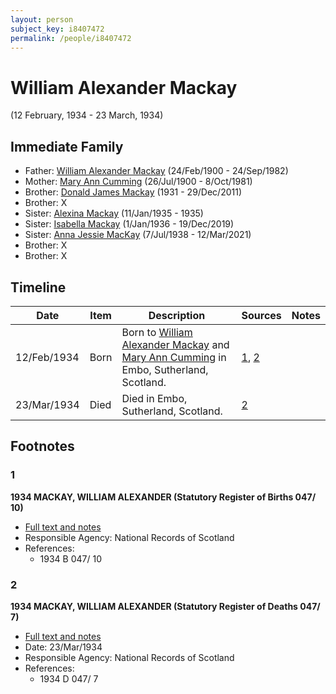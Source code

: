 ```yaml
---
layout: person
subject_key: i8407472
permalink: /people/i8407472
---
```


# William Alexander Mackay
(12 February, 1934 - 23 March, 1934)

## Immediate Family

* Father: [William Alexander Mackay](./@9383584@-william-alexander-mackay-b1900-2-24-d1982-9-24.md) (24/Feb/1900 - 24/Sep/1982)
* Mother: [Mary Ann Cumming](./@48241984@-mary-ann-cumming-b1900-7-26-d1981-10-8.md) (26/Jul/1900 - 8/Oct/1981)
* Brother: [Donald James Mackay](./@43065376@-donald-james-mackay-b1931-d2011-12-29.md) (1931 - 29/Dec/2011)
* Brother: X
* Sister: [Alexina Mackay](./@75066880@-alexina-mackay-b1935-1-11-d1935.md) (11/Jan/1935 - 1935)
* Sister: [Isabella Mackay](./@25303611@-isabella-mackay-b1936-1-1-d2019-12-19.md) (1/Jan/1936 - 19/Dec/2019)
* Sister: [Anna Jessie MacKay](./@41265374@-anna-jessie-mackay-b1938-7-7-d2021-3-12.md) (7/Jul/1938 - 12/Mar/2021)
* Brother: X
* Brother: X

## Timeline

Date | Item | Description | Sources | Notes
---|---|---|---|---
12/Feb/1934 | Born | Born to [William Alexander Mackay](./@9383584@-william-alexander-mackay-b1900-2-24-d1982-9-24.md) and [Mary Ann Cumming](./@48241984@-mary-ann-cumming-b1900-7-26-d1981-10-8.md) in Embo, Sutherland, Scotland. | [1](#1), [2](#2) | 
23/Mar/1934 | Died | Died in Embo, Sutherland, Scotland. | [2](#2) | 

## Footnotes

### 1

**1934 MACKAY, WILLIAM ALEXANDER (Statutory Register of Births 047/ 10)**

* [Full text and notes](../sources/@68242666@-1934-mackay,-william-alexander-statutory-register-of-births-047-10-.md)
* Responsible Agency: National Records of Scotland
* References: 
  * 1934 B 047/ 10

### 2

**1934 MACKAY, WILLIAM ALEXANDER (Statutory Register of Deaths 047/ 7)**

* [Full text and notes](../sources/@52759940@-1934-mackay,-william-alexander-statutory-register-of-deaths-047-7-.md)
* Date: 23/Mar/1934
* Responsible Agency: National Records of Scotland
* References: 
  * 1934 D 047/ 7


